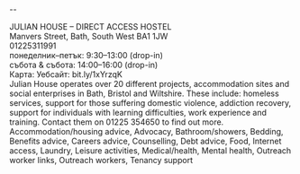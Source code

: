 
--

JULIAN HOUSE – DIRECT ACCESS HOSTEL  
Manvers Street, Bath, South West BA1 1JW  
01225311991  
понеделник–петък: 9:30–13:00 (drop-in)  
събота & събота: 14:00–16:00 (drop-in)  
Карта: Уебсайт: bit.ly/1xYrzqK  
Julian House operates over 20 different projects, accommodation sites and social enterprises in Bath, Bristol and Wiltshire. These include: homeless services, support for those suffering domestic violence, addiction recovery, support for individuals with learning difficulties, work experience and training. Contact them on 01225 354650 to find out more.  
Accommodation/housing advice, Advocacy, Bathroom/showers, Bedding, Benefits advice, Careers advice, Counselling, Debt advice, Food, Internet access, Laundry, Leisure activities, Medical/health, Mental health, Outreach worker links, Outreach workers, Tenancy support  
  
